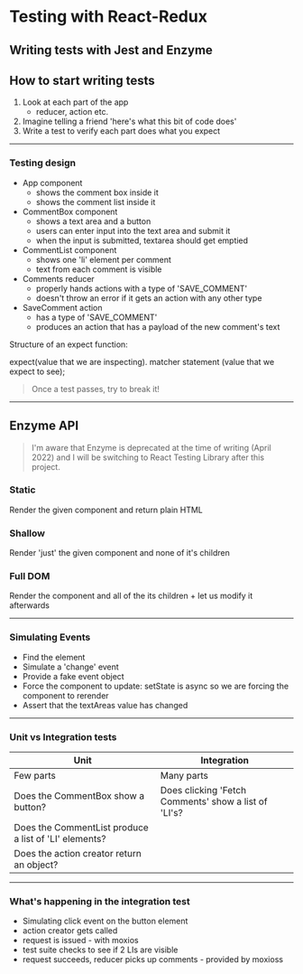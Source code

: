 # Testing with React-Redux

## Writing tests with Jest and Enzyme

## How to start writing tests

1. Look at each part of the app
   - reducer, action etc.
2. Imagine telling a friend 'here's what this bit of code does'
3. Write a test to verify each part does what you expect

<hr />

### Testing design

- App component
  - shows the comment box inside it
  - shows the comment list inside it
- CommentBox component
  - shows a text area and a button
  - users can enter input into the text area and submit it
  - when the input is submitted, textarea should get emptied
- CommentList component
  - shows one 'li' element per comment
  - text from each comment is visible
- Comments reducer
  - properly hands actions with a type of 'SAVE_COMMENT'
  - doesn't throw an error if it gets an action with any other type
- SaveComment action
  - has a type of 'SAVE_COMMENT'
  - produces an action that has a payload of the new comment's text

Structure of an expect function:

expect(value that we are inspecting). matcher statement (value that we expect to see);

> Once a test passes, try to break it!

<hr />

## Enzyme API

> I'm aware that Enzyme is deprecated at the time of writing (April 2022) and I will be switching to React Testing Library after this project.

### Static

Render the given component and return plain HTML

### Shallow

Render 'just' the given component and none of it's children

### Full DOM

Render the component and all of the its children + let us modify it afterwards

<hr />

### Simulating Events

- Find the element
- Simulate a 'change' event
- Provide a fake event object
- Force the component to update: setState is async so we are forcing the component to rerender
- Assert that the textAreas value has changed

<hr>

### Unit vs Integration tests

| Unit                                                  | Integration                                          |
| ----------------------------------------------------- | ---------------------------------------------------- |
| Few parts                                             | Many parts                                           |
| Does the CommentBox show a button?                    | Does clicking 'Fetch Comments' show a list of 'LI's? |
| Does the CommentList produce a list of 'LI' elements? |                                                      |
| Does the action creator return an object?             |                                                      |

<hr />

### What's happening in the integration test

- Simulating click event on the button element
- action creator gets called
- request is issued - with moxios
- test suite checks to see if 2 LIs are visible
- request succeeds, reducer picks up comments - provided by moxioss
